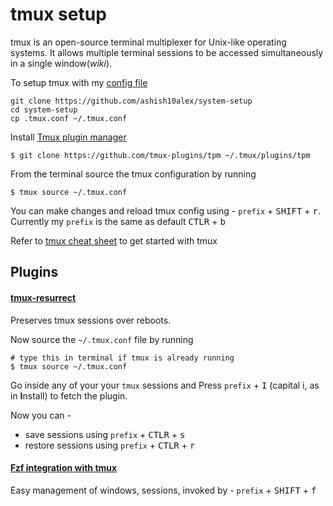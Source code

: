 # tmux setup 

tmux is an open-source terminal multiplexer for Unix-like operating systems. It allows multiple terminal sessions to be
accessed simultaneously in a single window(<i>wiki</i>).

To setup tmux with my [config file](https://github.com/ashish10alex/system-setup/blob/main/.tmux.conf) 

```
git clone https://github.com/ashish10alex/system-setup
cd system-setup 
cp .tmux.conf ~/.tmux.conf
```

Install [Tmux plugin manager](https://github.com/tmux-plugins/tpm)
```
$ git clone https://github.com/tmux-plugins/tpm ~/.tmux/plugins/tpm
```

From the terminal source the tmux configuration by running 
```
$ tmux source ~/.tmux.conf
```

You can make changes and reload tmux config using - `prefix` + <kbd>SHIFT</kbd> + <kbd>r</kbd>. Currently my `prefix` is the same as default <kbd>CTLR</kbd> + <kbd>b</kbd>

Refer to [tmux cheat sheet](https://tmuxcheatsheet.com) to get started with tmux


## Plugins

#### [tmux-resurrect](https://github.com/tmux-plugins/tmux-resurrect) 

Preserves tmux sessions over reboots.

Now source the `~/.tmux.conf` file by running 

```
# type this in terminal if tmux is already running
$ tmux source ~/.tmux.conf
```

Go inside any of your your `tmux` sessions and Press `prefix` + <kbd>I</kbd> (capital i, as in **I**nstall) to fetch
the plugin. 

Now you can - 
 - save sessions using `prefix` + <kbd>CTLR</kbd> + <kbd>s</kbd>
 - restore sessions using `prefix` + <kbd>CTLR</kbd> + <kbd>r</kbd>


#### [Fzf integration with tmux](https://github.com/sainnhe/tmux-fzf)

Easy management of windows, sessions, invoked by - `prefix` + <kbd>SHIFT</kbd> + <kbd>f</kbd>

